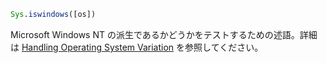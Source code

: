 ```julia
Sys.iswindows([os])
```

Microsoft Windows NT の派生であるかどうかをテストするための述語。詳細は [Handling Operating System Variation](@ref) を参照してください。

